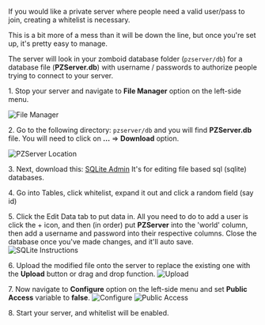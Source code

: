 If you would like a private server where people need a valid user/pass to join, creating a whitelist is necessary.

This is a bit more of a mess than it will be down the line, but once you're set up, it's pretty easy to manage.

The server will look in your zomboid database folder (`pzserver/db`) for a database file (**PZServer.db**) with username / passwords to authorize people trying to connect to your server.

1\. Stop your server and navigate to **File Manager** option on the left-side menu.

![File Manager](../images/file-manager.png)

2\. Go to the following directory: `pzserver/db` and you will find **PZServer.db** file. You will need to click on **...** => **Download** option.

![PZServer Location](../images/pzserver-location.png)

3\. Next, download this: [SQLite Admin](http://sqliteadmin.orbmu2k.de/) It's for editing file based sql (sqlite) databases.

4\. Go into Tables, click whitelist, expand it out and click a random field (say id)

5\. Click the Edit Data tab to put data in. All you need to do to add a user is click the + icon, and then (in order) put **PZServer** into the 'world' column, then add a username and password into their respective columns. Close the database once you've made changes, and it'll auto save.   
![SQLite Instructions](../images/sqlite-instruction1.png)

6\. Upload the modified file onto the server to replace the existing one with the **Upload** button or drag and drop function.
![Upload](../images/upload.png)

7\. Now navigate to **Configure** option on the left-side menu and set **Public Access** variable to **false**. 
![Configure](../images/configure.png)
![Public Access](../images/public-access.png)

8\. Start your server, and whitelist will be enabled.